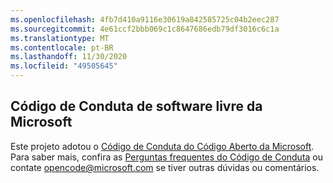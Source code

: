 ```yaml
---
ms.openlocfilehash: 4fb7d410a9116e30619a842585725c04b2eec287
ms.sourcegitcommit: 4e61ccf2bbb069c1c8647686edb79df3016c6c1a
ms.translationtype: MT
ms.contentlocale: pt-BR
ms.lasthandoff: 11/30/2020
ms.locfileid: "49505645"
---
```

## <a name="microsoft-open-source-code-of-conduct"></a>Código de Conduta de software livre da Microsoft
Este projeto adotou o [Código de Conduta do Código Aberto da Microsoft](https://opensource.microsoft.com/codeofconduct/). Para saber mais, confira as [Perguntas frequentes do Código de Conduta](https://opensource.microsoft.com/codeofconduct/faq/) ou contate [opencode@microsoft.com](mailto:opencode@microsoft.com) se tiver outras dúvidas ou comentários.